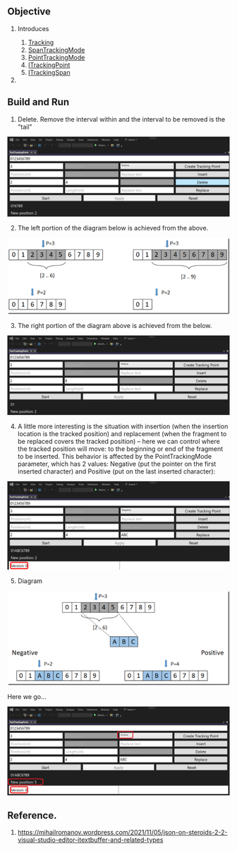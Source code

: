 ## Objective

1. Introduces
   1. [Tracking](https://learn.microsoft.com/en-us/dotnet/api/microsoft.visualstudio.text.tracking)
   2. [SpanTrackingMode](https://learn.microsoft.com/en-us/dotnet/api/microsoft.visualstudio.text.spantrackingmode)
   3. [PointTrackingMode](https://learn.microsoft.com/en-us/dotnet/api/microsoft.visualstudio.text.pointtrackingmode)
   4. [ITrackingPoint](https://learn.microsoft.com/en-us/dotnet/api/microsoft.visualstudio.text.itrackingpoint)
   5. [ITrackingSpan](https://learn.microsoft.com/en-us/dotnet/api/microsoft.visualstudio.text.itrackingspan)

2. 



## Build and Run

1. Delete. Remove the interval within and the interval to be removed is the "tail" 

![Middle](Images/50_50_MiddleDeleteTrackingPoint.png)

2. The left portion of the diagram below is achieved from the above.

![Here we ](..\221500-TextBufferIntro\Images\66_50_Tail.png)

3. The right portion of the diagram above is achieved from the below.

![Tail](Images/51_50_TailDeleteTrackingPoint.png)

4. A little more interesting is the situation with insertion (when the insertion location is the tracked position) and replacement (when the fragment to be replaced covers the tracked position) – here we can control where the tracked position will move: to the beginning or end of the fragment to be inserted. This behavior is affected by the PointTrackingMode parameter, which has 2 values: Negative (put the pointer on the first inserted character) and Positive (put on the last inserted character): 

![Negtive Tracking Point Insertion](Images/52_50_NegtiveTrackingPointInsertion.png)

5. Diagram

![Point Tracking Mode](..\221500-TextBufferIntro\Images\67_50_PointTrakingMode.png)

Here we go...

![Positive Tracking Point Insertion](Images/53_50_PositiveTrackingPointInsertion.png)

## Reference.

1. https://mihailromanov.wordpress.com/2021/11/05/json-on-steroids-2-2-visual-studio-editor-itextbuffer-and-related-types


